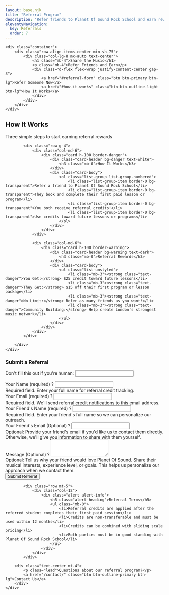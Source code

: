 ```yaml
---
layout: base.njk
title: "Referral Program"
description: "Refer friends to Planet Of Sound Rock School and earn rewards for building our music community"
eleventyNavigation:
  key: Referrals
  order: 7
---
```


<!-- Referrals Hero Section -->
<section class="hero">
    <!-- Floating Music Icons -->
    <div class="position-absolute" style="top: 15%; left: 8%; font-size: 2rem; opacity: 0.6; z-index: 3;">
        <i class="fas fa-music hero-float-1"></i>
    </div>
    <div class="position-absolute" style="top: 25%; right: 12%; font-size: 1.5rem; opacity: 0.4; z-index: 3;">
        <i class="fas fa-guitar hero-float-2"></i>
    </div>
    <div class="position-absolute" style="bottom: 30%; left: 15%; font-size: 1.8rem; opacity: 0.5; z-index: 3;">
        <i class="fas fa-drum hero-float-3"></i>
    </div>
    
    <div class="container">
        <div class="row align-items-center min-vh-75">
            <div class="col-lg-8 mx-auto text-center">
                <h1 class="mb-4">Share the Music</h1>
                <p class="mb-4">Refer Friends and Earn</p>
                <div class="d-flex flex-wrap justify-content-center gap-3">
                    <a href="#referral-form" class="btn btn-primary btn-lg">Refer Someone Now</a>
                    <a href="#how-it-works" class="btn btn-outline-light btn-lg">How It Works</a>
                </div>
            </div>
        </div>
    </div>
</section>

<section id="how-it-works" class="section section-alt">
    <div class="container">
        <div class="section-header">
            <h2>How It Works</h2>
            <p>Three simple steps to start earning referral rewards</p>
        </div>
            
            <div class="row g-4">
                <div class="col-md-6">
                    <div class="card h-100 border-danger">
                        <div class="card-header bg-danger text-white">
                            <h3 class="mb-0">How It Works</h3>
                        </div>
                        <div class="card-body">
                            <ol class="list-group list-group-numbered">
                                <li class="list-group-item border-0 bg-transparent">Refer a friend to Planet Of Sound Rock School</li>
                                <li class="list-group-item border-0 bg-transparent">They book and complete their first paid lesson or program</li>
                                <li class="list-group-item border-0 bg-transparent">You both receive referral credits!</li>
                                <li class="list-group-item border-0 bg-transparent">Use credits toward future lessons or programs</li>
                            </ol>
                        </div>
                    </div>
                </div>
                
                <div class="col-md-6">
                    <div class="card h-100 border-warning">
                        <div class="card-header bg-warning text-dark">
                            <h3 class="mb-0">Referral Rewards</h3>
                        </div>
                        <div class="card-body">
                            <ul class="list-unstyled">
                                <li class="mb-3"><strong class="text-danger">You Get:</strong> $25 credit toward future lessons</li>
                                <li class="mb-3"><strong class="text-danger">They Get:</strong> $15 off their first program or lesson package</li>
                                <li class="mb-3"><strong class="text-danger">No Limit:</strong> Refer as many friends as you want!</li>
                                <li class="mb-3"><strong class="text-danger">Community Building:</strong> Help create London's strongest music network</li>
                            </ul>
                        </div>
                    </div>
                </div>
            </div>
            
        </div>
    </div>
</section>

<section id="referral-form" class="section section-bg">
    <div class="container">
        <div class="row">
            <div class="col-lg-8 mx-auto">
                <div class="card border-0 shadow-custom">
                    <div class="card-body p-4">
                        <h3 class="text-primary mb-3 text-center">Submit a Referral</h3>
                        <form name="referral" method="POST" data-netlify="true" netlify-honeypot="bot-field" aria-label="Referral submission form" novalidate>
                            <input type="hidden" name="form-name" value="referral" />
                            <p class="visually-hidden">
                                <label>Don't fill this out if you're human: <input name="bot-field" /></label>
                            </p>
                            <div class="row g-3">
                                <div class="col-md-6">
                                    <div class="form-group">
                                        <label for="yourName" class="form-label">
                                            Your Name (required)
                                            <span class="help-icon" tabindex="0" role="button" aria-label="Help: Enter your name" title="Enter your full name for referral credit">?</span>
                                        </label>
                                        <input type="text" class="form-control" id="yourName" name="yourName" required 
                                               aria-describedby="your-name-help your-name-error" 
                                               aria-invalid="false"
                                               autocomplete="name">
                                        <div id="your-name-help" class="help-text">
                                            Required field. Enter your full name for referral credit tracking.
                                        </div>
                                        <div id="your-name-error" class="invalid-feedback" role="alert" aria-live="polite"></div>
                                    </div>
                                </div>
                                <div class="col-md-6">
                                    <div class="form-group">
                                        <label for="yourEmail" class="form-label">
                                            Your Email (required)
                                            <span class="help-icon" tabindex="0" role="button" aria-label="Help: Enter your email" title="We'll send referral credit notifications to this email">?</span>
                                        </label>
                                        <input type="email" class="form-control" id="yourEmail" name="yourEmail" required 
                                               aria-describedby="your-email-help your-email-error"
                                               aria-invalid="false"
                                               autocomplete="email">
                                        <div id="your-email-help" class="help-text">
                                            Required field. We'll send referral credit notifications to this email address.
                                        </div>
                                        <div id="your-email-error" class="invalid-feedback" role="alert" aria-live="polite"></div>
                                    </div>
                                </div>
                                <div class="col-md-6">
                                    <div class="form-group">
                                        <label for="friendName" class="form-label">
                                            Your Friend's Name (required)
                                            <span class="help-icon" tabindex="0" role="button" aria-label="Help: Enter friend's name" title="Enter your friend's full name">?</span>
                                        </label>
                                        <input type="text" class="form-control" id="friendName" name="friendName" required 
                                               aria-describedby="friend-name-help friend-name-error"
                                               aria-invalid="false"
                                               autocomplete="name">
                                        <div id="friend-name-help" class="help-text">
                                            Required field. Enter your friend's full name so we can personalize our outreach.
                                        </div>
                                        <div id="friend-name-error" class="invalid-feedback" role="alert" aria-live="polite"></div>
                                    </div>
                                </div>
                                <div class="col-md-6">
                                    <div class="form-group">
                                        <label for="friendEmail" class="form-label">
                                            Your Friend's Email (Optional)
                                            <span class="help-icon" tabindex="0" role="button" aria-label="Help: Enter friend's email" title="Optional: We can contact your friend directly">?</span>
                                        </label>
                                        <input type="email" class="form-control" id="friendEmail" name="friendEmail" 
                                               aria-describedby="friend-email-help friend-email-error"
                                               aria-invalid="false"
                                               autocomplete="email">
                                        <div id="friend-email-help" class="help-text">
                                            Optional: Provide your friend's email if you'd like us to contact them directly. Otherwise, we'll give you information to share with them yourself.
                                        </div>
                                        <div id="friend-email-error" class="invalid-feedback" role="alert" aria-live="polite"></div>
                                    </div>
                                </div>
                                <div class="col-12">
                                    <div class="form-group">
                                        <label for="message" class="form-label">
                                            Message (Optional)
                                            <span class="help-icon" tabindex="0" role="button" aria-label="Help: Why would your friend love Planet Of Sound?" title="Tell us why your friend would love Planet Of Sound">?</span>
                                        </label>
                                        <textarea class="form-control" id="message" name="message" rows="3" 
                                                  aria-describedby="message-help message-error"
                                                  aria-invalid="false"
                                                  autocomplete="off"></textarea>
                                        <div id="message-help" class="help-text">
                                            Optional: Tell us why your friend would love Planet Of Sound. Share their musical interests, experience level, or goals. This helps us personalize our approach when we contact them.
                                        </div>
                                        <div id="message-error" class="invalid-feedback" role="alert" aria-live="polite"></div>
                                    </div>
                                </div>
                                <div class="col-12 text-center">
                                    <button type="submit" class="btn btn-danger btn-lg">
                                        <span><i class="fas fa-paper-plane me-2" aria-hidden="true"></i>Submit Referral</span>
                                        <span class="loading-spinner d-none" aria-hidden="true"></span>
                                    </button>
                                </div>
                            </div>
                        </form>
                        </div>
                    </div>
                </div>
            </div>
            
            <div class="row mt-5">
                <div class="col-12">
                    <div class="alert alert-info">
                        <h5 class="alert-heading">Referral Terms</h5>
                        <ul class="mb-0">
                            <li>Referral credits are applied after the referred student completes their first paid session</li>
                            <li>Credits are non-transferable and must be used within 12 months</li>
                            <li>Credits can be combined with sliding scale pricing</li>
                            <li>Both parties must be in good standing with Planet Of Sound Rock School</li>
                        </ul>
                    </div>
                </div>
            </div>
            
        <div class="text-center mt-4">
            <p class="lead">Questions about our referral program?</p>
            <a href="/contact/" class="btn btn-outline-primary btn-lg">Contact Us</a>
        </div>
    </div>
</section>
